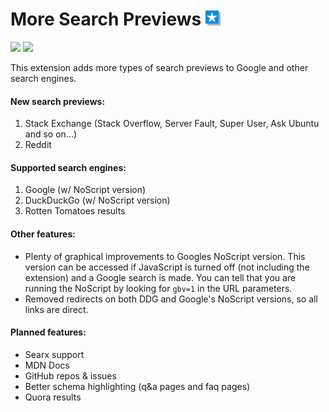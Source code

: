 # More Search Previews <img src="extension/icon_256.png" width="24">

<img src="https://i.imgur.com/kb5OE0n.gif" width="60%">
<img src="https://i.imgur.com/u8hI0wf.png" width="60%">

This extension adds more types of search previews to Google and other search engines.

#### New search previews:
 1. Stack Exchange (Stack Overflow, Server Fault, Super User, Ask Ubuntu and so on...)
 2. Reddit

#### Supported search engines:
 1. Google (w/ NoScript version)
 2. DuckDuckGo (w/ NoScript version)
 3. Rotten Tomatoes results

#### Other features:
 - Plenty of graphical improvements to Googles NoScript version. This version can be accessed if JavaScript is turned off (not including the extension) and a Google search is made. You can tell that you are running the NoScript by looking for `gbv=1` in the URL parameters. 
 - Removed redirects on both DDG and Google's NoScript versions, so all links are direct.

#### Planned features:
 - Searx support
 - MDN Docs
 - GitHub repos & issues
 - Better schema highlighting (q&a pages and faq pages)
 - Quora results
